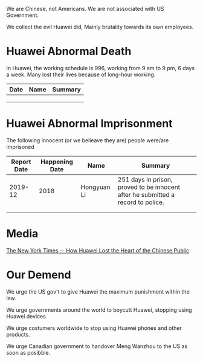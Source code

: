 We are Chinese, not Americans. We are not associated with US Government.

We collect the evil Huawei did, Mainly brutality towards its own employees.

# Huawei Abnormal Death

In Huawei, the working schedule is 996, working from 9 am to 9 pm, 6 days a week. Many lost their lives because of long-hour working.

| Date | Name | Summary |
|------|------|------|
||||
||||
||||

# Huawei Abnormal Imprisonment

The following innocent (or we belieave they are) people were/are imprisoned 

| Report Date | Happening Date |  Name | Summary |
|------|------|------|------|
| 2019-12 | 2018 | Hongyuan Li | 251 days in prison, proved to be innocent after he submitted a record to police. |
||||
||||


# Media

[The New York Times -- How Huawei Lost the Heart of the Chinese Public](https://www.nytimes.com/2019/12/04/technology/huawei-china-backlash.html)

# Our Demend

We urge the US gov't to give Huawei the maximum punishment within the law.

We urge governments around the world to boycutt Huawei, stopping using Huawei devices.

We urge costumers worldwide to stop using Huawei phones and other products.


We urge Canadian government to handover Meng Wanzhou to the US as soon as posibble. 
